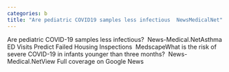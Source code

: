 ```yaml
---
categories: b
title: "Are pediatric COVID19 samples less infectious  NewsMedicalNet"
---
```

Are pediatric COVID-19 samples less infectious?&nbsp;&nbsp;News-Medical.NetAsthma ED Visits Predict Failed Housing Inspections&nbsp;&nbsp;MedscapeWhat is the risk of severe COVID-19 in infants younger than three months?&nbsp;&nbsp;News-Medical.NetView Full coverage on Google News